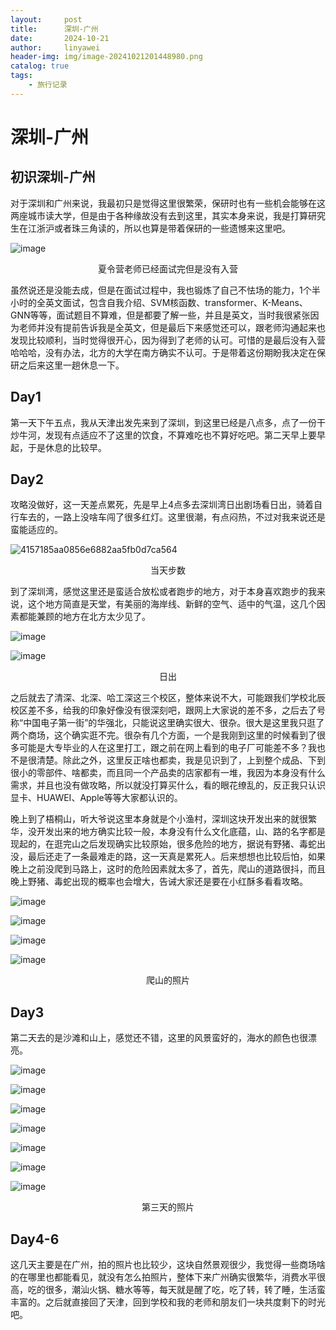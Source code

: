 ```yaml
---
layout:     post
title:      深圳-广州
date:       2024-10-21
author:     linyawei
header-img: img/image-20241021201448980.png
catalog: true
tags:
    - 旅行记录
---
```


# 深圳-广州

## 初识深圳-广州

对于深圳和广州来说，我最初只是觉得这里很繁荣，保研时也有一些机会能够在这两座城市读大学，但是由于各种缘故没有去到这里，其实本身来说，我是打算研究生在江浙沪或者珠三角读的，所以也算是带着保研的一些遗憾来这里吧。

![image](https://github.com/Linawdjn/Linawdjn.github.io/blob/master/img/image-20241021194908356.png)

<center><p>夏令营老师已经面试完但是没有入营</p></center>

虽然说还是没能去成，但是在面试过程中，我也锻炼了自己不怯场的能力，1个半小时的全英文面试，包含自我介绍、SVM核函数、transformer、K-Means、GNN等等，面试题目不算难，但是都要了解一些，并且是英文，当时我很紧张因为老师并没有提前告诉我是全英文，但是最后下来感觉还可以，跟老师沟通起来也发现比较顺利，当时觉得很开心，因为得到了老师的认可。可惜的是最后没有入营哈哈哈，没有办法，北方的大学在南方确实不认可。于是带着这份期盼我决定在保研之后来这里一趟休息一下。

## Day1

第一天下午五点，我从天津出发先来到了深圳，到这里已经是八点多，点了一份干炒牛河，发现有点适应不了这里的饮食，不算难吃也不算好吃吧。第二天早上要早起，于是休息的比较早。

## Day2

攻略没做好，这一天差点累死，先是早上4点多去深圳湾日出剧场看日出，骑着自行车去的，一路上没啥车闯了很多红灯。这里很潮，有点闷热，不过对我来说还是蛮能适应的。

![4157185aa0856e6882aa5fb0d7ca564](https://github.com/user-attachments/assets/b9281f5f-a20a-4177-92b1-6bf0a8868423)

<center><p>当天步数</p></center>

到了深圳湾，感觉这里还是蛮适合放松或者跑步的地方，对于本身喜欢跑步的我来说，这个地方简直是天堂，有美丽的海岸线、新鲜的空气、适中的气温，这几个因素都能兼顾的地方在北方太少见了。

![image](https://github.com/Linawdjn/Linawdjn.github.io/blob/master/img/image-20241021194741005.png)

![image](https://github.com/Linawdjn/Linawdjn.github.io/blob/master/img/image-20241021194908356.png)

<center><p>日出</p></center>

之后就去了清深、北深、哈工深这三个校区，整体来说不大，可能跟我们学校北辰校区差不多，给我的印象好像没有很深刻吧，跟网上大家说的差不多，之后去了号称“中国电子第一街”的华强北，只能说这里确实很大、很杂。很大是这里我只逛了两个商场，这个确实逛不完。很杂有几个方面，一个是我刚到这里的时候看到了很多可能是大专毕业的人在这里打工，跟之前在网上看到的电子厂可能差不多？我也不是很清楚。除此之外，这里反正啥也都卖，我是见识到了，上到整个成品、下到很小的零部件、啥都卖，而且同一个产品卖的店家都有一堆，我因为本身没有什么需求，并且也没有做攻略，所以就没打算买什么，看的眼花缭乱的，反正我只认识显卡、HUAWEI、Apple等等大家都认识的。

晚上到了梧桐山，听大爷说这里本身就是个小渔村，深圳这块开发出来的就很繁华，没开发出来的地方确实比较一般，本身没有什么文化底蕴，山、路的名字都是现起的，在逛完山之后发现确实比较原始，很多危险的地方，据说有野猪、毒蛇出没，最后还走了一条最难走的路，这一天真是累死人。后来想想也比较后怕，如果晚上之前没爬到马路上，这时的危险因素就太多了，首先，爬山的道路很抖，而且晚上野猪、毒蛇出现的概率也会增大，告诫大家还是要在小红酥多看看攻略。

![image](https://github.com/Linawdjn/Linawdjn.github.io/blob/master/img/image-20241021200557906.png)

![image](https://github.com/Linawdjn/Linawdjn.github.io/blob/master/img/image-20241021200644375.png)

![image](https://github.com/Linawdjn/Linawdjn.github.io/blob/master/img/image-20241021200701610.png)

![image](https://github.com/Linawdjn/Linawdjn.github.io/blob/master/img/image-20241021200736600.png)

<center><p>爬山的照片</p></center>

## Day3

第二天去的是沙滩和山上，感觉还不错，这里的风景蛮好的，海水的颜色也很漂亮。


![image](https://github.com/Linawdjn/Linawdjn.github.io/blob/master/img/image-20241021201133080.png)

![image](https://github.com/Linawdjn/Linawdjn.github.io/blob/master/img/image-20241021201210556.png)

![image](https://github.com/Linawdjn/Linawdjn.github.io/blob/master/img/image-20241021201244275.png)

![image](https://github.com/Linawdjn/Linawdjn.github.io/blob/master/img/image-20241021201308501.png)

![image](https://github.com/Linawdjn/Linawdjn.github.io/blob/master/img/image-20241021201351069.png)

![image](https://github.com/Linawdjn/Linawdjn.github.io/blob/master/img/image-20241021201425897.png)

![image](https://github.com/Linawdjn/Linawdjn.github.io/blob/master/img/image-20241021201448980.png)

<center><p>第三天的照片</p></center>

## Day4-6

这几天主要是在广州，拍的照片也比较少，这块自然景观很少，我觉得一些商场啥的在哪里也都能看见，就没有怎么拍照片，整体下来广州确实很繁华，消费水平很高，吃的很多，潮汕火锅、糖水等等，每天就是醒了吃，吃了转，转了睡，生活蛮丰富的。之后就直接回了天津，回到学校和我的老师和朋友们一块共度剩下的时光吧。
